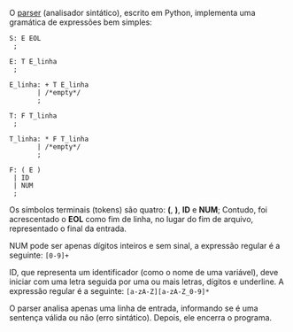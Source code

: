 O [parser](./parser.py) (analisador sintático), escrito em Python, implementa uma gramática de expressões bem simples:

```
S: E EOL
 ;

E: T E_linha
 ;

E_linha: + T E_linha 
       | /*empty*/
       ;

T: F T_linha
 ;

T_linha: * F T_linha
       | /*empty*/
       ;

F: ( E )
 | ID
 | NUM
 ;
```

Os símbolos terminais (tokens) são quatro: **(**, **)**, **ID** e **NUM**; Contudo, foi acrescentado o **EOL** como fim de linha, no lugar do fim de arquivo, representado o final da entrada.

NUM pode ser apenas dígitos inteiros e sem sinal, a expressão regular é a seguinte: `[0-9]+`

ID, que representa um identificador (como o nome de uma variável), deve iniciar com uma letra seguida por uma ou mais letras, dígitos e underline. A expressão regular é a seguinte: `[a-zA-Z][a-zA-Z_0-9]*`

O parser analisa apenas uma linha de entrada, informando se é uma sentença válida ou não (erro sintático). Depois, ele encerra o programa.
